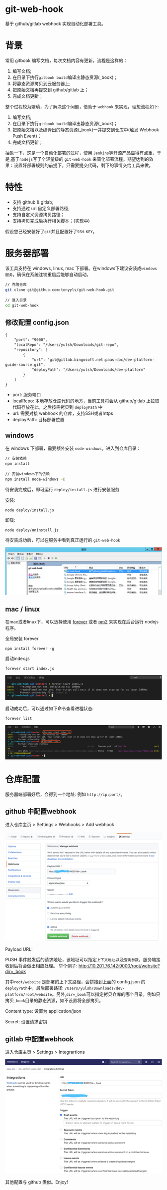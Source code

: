 # git-web-hook

基于 github/gitlab webhook 实现自动化部署工具。

# 背景

常用 gitbook 编写文档，每次文档内容有更新，流程是这样的：

1. 编写文档;
2. 在目录下执行`gitbook build`编译出静态资源(_book)；
3. 将静态资源拷贝到云服务器上;
4. 把原始文档再提交到 github/gitlab 上；
5. 完成文档更新；

整个过程较为繁琐，为了解决这个问题，借助于 `webhook` 来实现，理想流程如下: 

1. 编写文档;
2. 在目录下执行`gitbook build`编译出静态资源(_book)；
3. 把原始文档以及编译出的静态资源(_book)一并提交到仓库中(触发 Webhook Push Event)；
4. 完成文档更新；

抽象一下，这是一个自动化部署的过程，使用 `Jenkins`等开源产品显得有点重，于是,基于`nodejs`写了个轻量级的 `git-web-hook` 来简化部署流程。期望达到的效果：设置好部署规则的前提下，只需要提交代码，剩下的事情交给工具来做。

# 特性
* 支持 github & gitlab;
* 支持通过 url 自定义部署路径;
* 支持自定义资源拷贝路径；
* 支持拷贝完成后执行相关脚本；(实现中)

假设您已经安装好了`git`并且配置好了`SSH-KEY`。

# 服务器部署
该工具支持在 windows, linux, mac 下部署。在windows下建议安装成`windows 服务`，确保在系统注销重启后能够自动启动。

```bash
// 克隆仓库
git clone git@github.com:tonyyls/git-web-hook.git

// 进入目录
cd git-web-hook
```

## 修改配置 config.json

```
{
    "port": "9000", 
    "localRepo": "/Users/yulsh/Downloads/git-repo",
    "repository": [
        {
            "url": "git@gitlab.bingosoft.net:paas-doc/dev-platform-guide-source.git",
            "deployPath": "/Users/yulsh/Downloads/dev-platform"
        }
    ]
}

```

* port: 服务端口
* localRepo: 本地存放仓库代码的地方，当前工具将会从 github/gitlab 上拉取代码存放在此，之后按需拷贝到 `deployPath` 中
* url: 需要对接 webhook 的仓库，支持SSH或者https
* deployPath: 目标部署位置


## windows
在 windows 下部署，需要额外安装 `node-windows`。进入到仓库目录：

```bash
// 安装依赖
npm install

// 安装windows下的依赖
npm install node-windows -D

```
待安装完成后，即可运行 `deploy/install.js` 进行安装服务

安装:

```
node deploy/install.js
```
卸载:

```
node deploy/uninstall.js

```

待安装成功后，可以在服务中看到真正运行的 `git-web-hook`

![](./images/001.png)



## mac / linux


在mac或者linux下，可以选择使用 [forever](https://www.npmjs.com/package/forever) 或者 [pm2](https://www.npmjs.com/package/pm2) 来实现在后台运行 nodejs 程序。

全局安装 forever

```
npm install forever -g
```

启动index.js

```
forever start index.js
```
![](./images/002.png)

启动成功后，可以通过如下命令查看进程状态:

```
forever list

```
![](./images/003.png)

# 仓库配置

服务器端部署好后，会得到一个地址: 例如 `http://ip:port/`。

## github 中配置webhook

进入仓库主页 > Settings > Webhooks > Add webhook

![](./images/004.png)

Payload URL:

PUSH 事件触发后的请求地址，该地址可以指定`上下文地址`以及`查询参数`，服务端接收到后将会做出相应处理。
举个例子:  http://10.201.76.142:9000/root/website?dir=_book

其中`root/website` 是部署的上下文路径，会拼接到上面的 config.json 的 `deployPath`中，最后部署路径: `/Users/yulsh/Downloads/dev-platform/root/website`。另外,`dir=_book`可以指定拷贝仓库的哪个目录，例如只拷贝`_book`目录的静态资源，如不设置将全部拷贝。

Content type: 设置为 application/json

Secret: 设置请求密钥

## gitlab 中配置webhook

进入仓库主页 > Settings > Integrartions

![](./images/005.png)

其他配置与 github 类似。Enjoy!